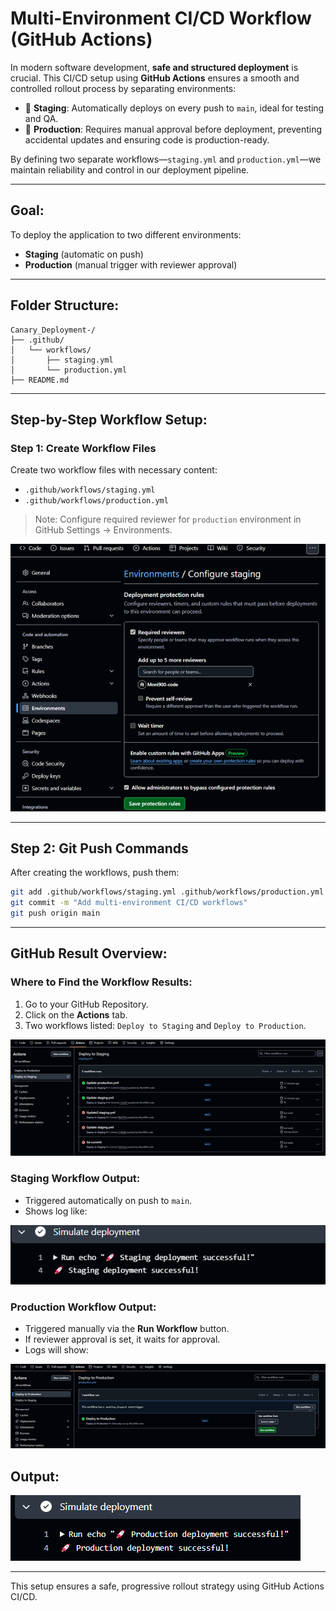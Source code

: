 # Multi-Environment CI/CD Workflow (GitHub Actions)

In modern software development, **safe and structured deployment** is crucial. This CI/CD setup using **GitHub Actions** ensures a smooth and controlled rollout process by separating environments:

- 🚧 **Staging**: Automatically deploys on every push to `main`, ideal for testing and QA.
- 🚀 **Production**: Requires manual approval before deployment, preventing accidental updates and ensuring code is production-ready.

By defining two separate workflows—`staging.yml` and `production.yml`—we maintain reliability and control in our deployment pipeline.

--- 

## Goal:
To deploy the application to two different environments:
- **Staging** (automatic on push)
- **Production** (manual trigger with reviewer approval)

---

## Folder Structure:
```
Canary_Deployment-/
├── .github/
│   └── workflows/
│       ├── staging.yml
│       └── production.yml
├── README.md
```

---

## Step-by-Step Workflow Setup:

### Step 1: Create Workflow Files

Create two workflow files with necessary content:
- `.github/workflows/staging.yml`
- `.github/workflows/production.yml`

> Note: Configure required reviewer for `production` environment in GitHub Settings → Environments.

![Alt Text](reviewers.png)

---

## Step 2: Git Push Commands

After creating the workflows, push them:
```bash
git add .github/workflows/staging.yml .github/workflows/production.yml
git commit -m "Add multi-environment CI/CD workflows"
git push origin main
```

---

## GitHub Result Overview:

### Where to Find the Workflow Results:
1. Go to your GitHub Repository.
2. Click on the **Actions** tab.
3. Two workflows listed: `Deploy to Staging` and `Deploy to Production`.

![Alt Text](stagingS.png)

### Staging Workflow Output:
- Triggered automatically on push to `main`.
- Shows log like:

![Alt Text](staging.png)


### Production Workflow Output:
- Triggered manually via the **Run Workflow** button.
- If reviewer approval is set, it waits for approval.
- Logs will show:

![Alt Text](productionS.png)

## Output:

![Alt Text](production.png)

---
This setup ensures a safe, progressive rollout strategy using GitHub Actions CI/CD.
   
